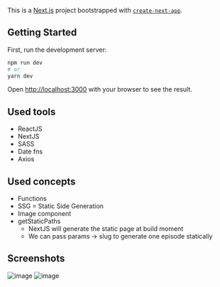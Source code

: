 This is a [Next.js](https://nextjs.org/) project bootstrapped with [`create-next-app`](https://github.com/vercel/next.js/tree/canary/packages/create-next-app).

## Getting Started

First, run the development server:

```bash
npm run dev
# or
yarn dev
```

Open [http://localhost:3000](http://localhost:3000) with your browser to see the result.

## Used tools

- ReactJS
- NextJS
- SASS
- Date fns
- Axios

## Used concepts
- Functions
- SSG = Static Side Generation
- Image component
- getStaticPaths
  * NextJS will generate the static page at build moment
  * We can pass params -> slug to generate one episode statically

## Screenshots
![image](https://user-images.githubusercontent.com/55142445/126835398-623083dc-91a1-473a-ae1e-ec85c7613e64.png)
![image](https://user-images.githubusercontent.com/55142445/126837080-6e4a537f-cdbe-409f-b8a9-a49496c96a94.png)

